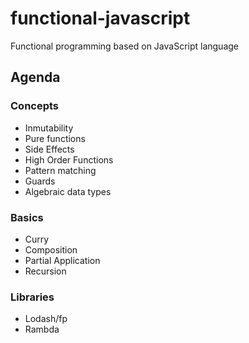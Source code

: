 # functional-javascript

Functional programming based on JavaScript language

## Agenda

### Concepts

* Inmutability
* Pure functions
* Side Effects
* High Order Functions
* Pattern matching
* Guards
* Algebraic data types

### Basics

* Curry
* Composition
* Partial Application
* Recursion

### Libraries

* Lodash/fp
* Rambda